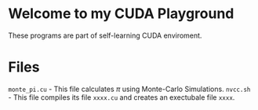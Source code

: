# Welcome to my CUDA Playground

These programs are part of self-learning CUDA enviroment.

# Files
`monte_pi.cu` - This file calculates $\pi$ using Monte-Carlo Simulations.
`nvcc.sh` - This file compiles its file `xxxx.cu` and creates an exectubale file `xxxx`.
